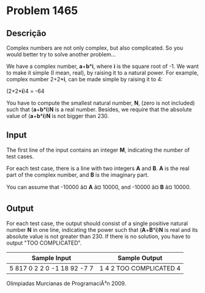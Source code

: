 # Problem 1465

Descrição
----------

Complex numbers are not only complex, but also complicated. So you would better try to solve another problem...

We have a complex number, **a**+**b**\***i**, where **i** is the square root of -1. We want to make it simple (I mean, real), by raising it to a natural power. For example, complex number 2+2\***i**, can be made simple by raising it to 4:

(2+2\***i**)4 = -64

You have to compute the smallest natural number, **N**, (zero is not included) such that (**a**+**b**\***i**)**N** is a real number. Besides, we require that the absolute value of (**a**+**b**\***i**)**N** is not bigger than 230.

Input
-----

The first line of the input contains an integer **M**, indicating the number of test cases.

For each test case, there is a line with two integers **A** and **B**. **A** is the real part of the complex number, and **B** is the imaginary part.

You can assume that -10000 â¤ **A** â¤ 10000, and -10000 â¤ **B** â¤ 10000.

Output
------

For each test case, the output should consist of a single positive natural number **N** in one line, indicating the power such that (**A**+**B**\***i**)**N** is real and its absolute value is not greater than 230. If there is no solution, you have to output "TOO COMPLICATED".


| Sample Input | Sample Output |
| --- | --- |
| 5 817 0 2 2 0 -1 18 92 -7 7 | 1 4 2 TOO COMPLICATED 4 |

Olimpiadas Murcianas de ProgramaciÃ³n 2009.

